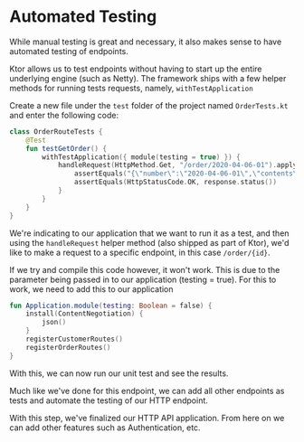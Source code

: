 # Automated Testing

While manual testing is great and necessary, it also makes sense to
have automated testing of endpoints. 

Ktor allows us to test endpoints without having to start up the entire underlying 
engine (such as Netty). The framework ships with a few helper methods for running
tests requests, namely, `withTestApplication`

Create a new file under the `test` folder of the project named `OrderTests.kt` and enter the following 
code:
 
```kotlin
class OrderRouteTests {
    @Test
    fun testGetOrder() {
        withTestApplication({ module(testing = true) }) {
            handleRequest(HttpMethod.Get, "/order/2020-04-06-01").apply {
                assertEquals("{\"number\":\"2020-04-06-01\",\"contents\":[{\"item\":\"Ham Sandwich\",\"amount\":2,\"price\":5.5},{\"item\":\"Water\",\"amount\":1,\"price\":1.5},{\"item\":\"Beer\",\"amount\":3,\"price\":2.3},{\"item\":\"Cheesecake\",\"amount\":1,\"price\":3.75}]}", response.content)
                assertEquals(HttpStatusCode.OK, response.status())
            }
        }
    }
}
```

We're indicating to our application that we want to run it as a test, and then using the
`handleRequest` helper method (also shipped as part of Ktor), we'd like to make a request
to a specific endpoint, in this case `/order/{id}`. 

If we try and compile this code however, it won't work. This is due to the parameter being passed in 
to our application (testing = true). For this to work, we need to add this to our application

```kotlin
fun Application.module(testing: Boolean = false) {
    install(ContentNegotiation) {
        json()
    }
    registerCustomerRoutes()
    registerOrderRoutes()
}
```

With this, we can now run our unit test and see the results.

Much like we've done for this endpoint, we can add all other endpoints as tests and automate the testing of our HTTP endpoint.

With this step, we've finalized our HTTP API application. From here on we can add other 
features such as Authentication, etc.


